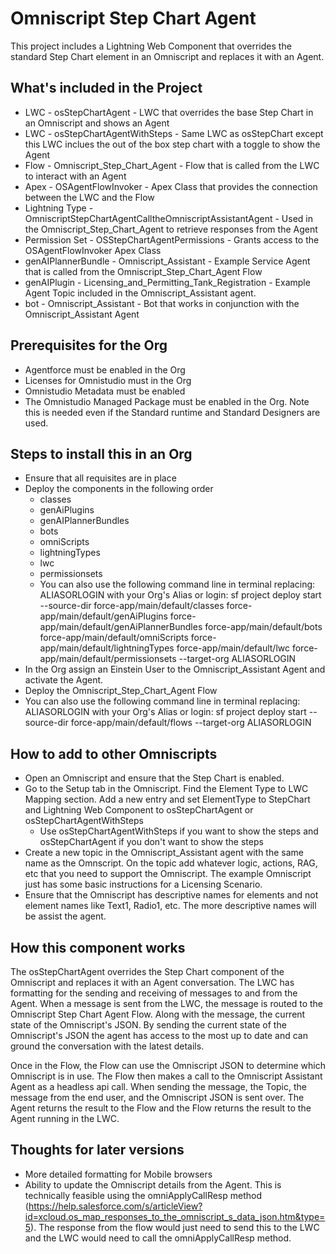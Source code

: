 # Omniscript Step Chart Agent
This project includes a Lightning Web Component that overrides the standard Step Chart element in an Omniscript and replaces it with an Agent.  

## What's included in the Project
- LWC - osStepChartAgent - LWC that overrides the base Step Chart in an Omniscript and shows an Agent
- LWC - osStepChartAgentWithSteps - Same LWC as osStepChart except this LWC inclues the out of the box step chart with a toggle to show the Agent
- Flow - Omniscript_Step_Chart_Agent - Flow that is called from the LWC to interact with an Agent
- Apex - OSAgentFlowInvoker - Apex Class that provides the connection between the LWC and the Flow
- Lightning Type - OmniscriptStepChartAgentCalltheOmniscriptAssistantAgent - Used in the Omniscript_Step_Chart_Agent to retrieve responses from the Agent
- Permission Set - OSStepChartAgentPermissions - Grants access to the OSAgentFlowInvoker Apex Class
- genAIPlannerBundle - Omniscript_Assistant - Example Service Agent that is called from the Omniscript_Step_Chart_Agent Flow
- genAIPlugin - Licensing_and_Permitting_Tank_Registration - Example Agent Topic included in the Omniscript_Assistant agent.  
- bot - Omniscript_Assistant - Bot that works in conjunction with the Omniscript_Assistant Agent

## Prerequisites for the Org
- Agentforce must be enabled in the Org
- Licenses for Omnistudio must in the Org
- Omnistudio Metadata must be enabled
- The Omnistudio Managed Package must be enabled in the Org.  Note this is needed even if the Standard runtime and Standard Designers are used.

## Steps to install this in an Org
- Ensure that all requisites are in place
- Deploy the components in the following order
    - classes
    - genAiPlugins
    - genAIPlannerBundles
    - bots
    - omniScripts
    - lightningTypes
    - lwc
    - permissionsets
    - You can also use the following command line in terminal replacing: ALIASORLOGIN with your Org's Alias or login:  sf project deploy start --source-dir force-app/main/default/classes force-app/main/default/genAiPlugins force-app/main/default/genAiPlannerBundles force-app/main/default/bots force-app/main/default/omniScripts force-app/main/default/lightningTypes force-app/main/default/lwc force-app/main/default/permissionsets  --target-org ALIASORLOGIN
- In the Org assign an Einstein User to the Omniscript_Assistant Agent and activate the Agent.  
- Deploy the Omniscript_Step_Chart_Agent Flow 
- You can also use the following command line in terminal replacing: ALIASORLOGIN with your Org's Alias or login:  sf project deploy start --source-dir force-app/main/default/flows --target-org ALIASORLOGIN

## How to add to other Omniscripts
- Open an Omniscript and ensure that the Step Chart is enabled.  
- Go to the Setup tab in the Omniscript.  Find the Element Type to LWC Mapping section.  Add a new entry and set ElementType to StepChart and Lightning Web Component to osStepChartAgent or osStepChartAgentWithSteps
    - Use osStepChartAgentWithSteps if you want to show the steps and osStepChartAgent if you don't want to show the steps
- Create a new topic in the Omniscript_Assistant agent with the same name as the Omnscript.  On the topic add whatever logic, actions, RAG, etc that you need to support the Omniscript.  The example Omniscript just has some basic instructions for a Licensing Scenario.
- Ensure that the Omniscript has descriptive names for elements and not element names like Text1, Radio1, etc.  The more descriptive names will be assist the agent.

## How this component works
The osStepChartAgent overrides the Step Chart component of the Omniscript and replaces it with an Agent conversation.  The LWC has formatting for the sending and receiving of messages to and from the Agent.  When a message is sent from the LWC, the message is routed to the Omniscript Step Chart Agent Flow.  Along with the message, the current state of the Omniscript's JSON.  By sending the current state of the Omniscript's JSON the agent has access to the most up to date and can ground the conversation with the latest details.  

Once in the Flow, the Flow can use the Omniscript JSON to determine which Omniscript is in use.  The Flow then makes a call to the Omniscript Assistant Agent as a headless api call.  When sending the message, the Topic, the message from the end user, and the Omniscript JSON is sent over.  The Agent returns the result to the Flow and the Flow returns the result to the Agent running in the LWC.

## Thoughts for later versions
- More detailed formatting for Mobile browsers
- Ability to update the Omniscript details from the Agent.  This is technically feasible using the omniApplyCallResp method (https://help.salesforce.com/s/articleView?id=xcloud.os_map_responses_to_the_omniscript_s_data_json.htm&type=5).  The response from the flow would just need to send this to the LWC and the LWC would need to call the omniApplyCallResp method.  

